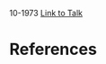 

10-1973
[Link to Talk](https://www.churchofjesuschrist.org/study/general-conference/1973/10/priesthood-session?lang=eng)



# References
